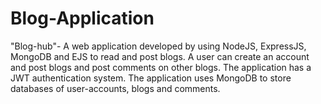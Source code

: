 # Blog-Application
"Blog-hub"- A web application developed by using NodeJS, ExpressJS, MongoDB and EJS to read and post blogs. A user can create an account and post blogs and post comments on other blogs. The application has a JWT authentication system. The application uses MongoDB to store databases of user-accounts, blogs and comments.
